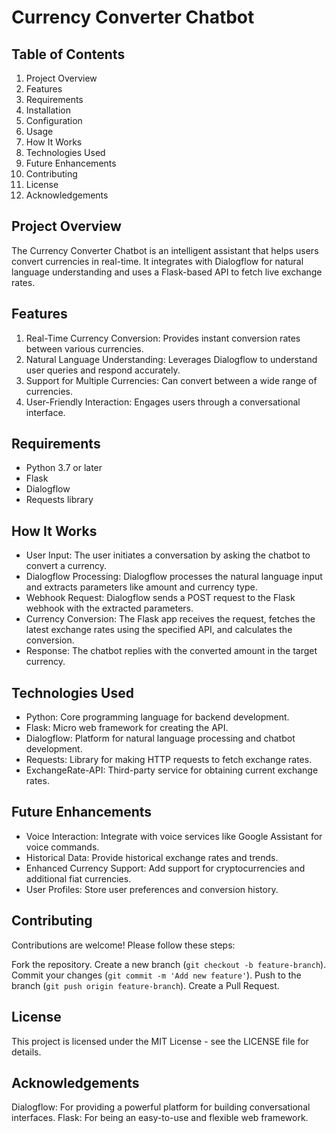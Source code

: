 # Currency Converter Chatbot
## Table of Contents
1. Project Overview
2. Features
3. Requirements
4. Installation
5. Configuration
6. Usage
7. How It Works
8. Technologies Used
9. Future Enhancements
10. Contributing
11. License
12. Acknowledgements

## Project Overview
The Currency Converter Chatbot is an intelligent assistant that helps users convert currencies in real-time. It integrates with Dialogflow for natural language understanding and uses a Flask-based API to fetch live exchange rates.

## Features
1. Real-Time Currency Conversion: Provides instant conversion rates between various currencies.
2. Natural Language Understanding: Leverages Dialogflow to understand user queries and respond accurately.
3. Support for Multiple Currencies: Can convert between a wide range of currencies.
4. User-Friendly Interaction: Engages users through a conversational interface.

## Requirements
- Python 3.7 or later
- Flask
- Dialogflow
- Requests library

## How It Works
- User Input: The user initiates a conversation by asking the chatbot to convert a currency.
- Dialogflow Processing: Dialogflow processes the natural language input and extracts parameters like amount and currency type.
- Webhook Request: Dialogflow sends a POST request to the Flask webhook with the extracted parameters.
- Currency Conversion: The Flask app receives the request, fetches the latest exchange rates using the specified API, and calculates the conversion.
- Response: The chatbot replies with the converted amount in the target currency.

## Technologies Used
- Python: Core programming language for backend development.
- Flask: Micro web framework for creating the API.
- Dialogflow: Platform for natural language processing and chatbot development.
- Requests: Library for making HTTP requests to fetch exchange rates.
- ExchangeRate-API: Third-party service for obtaining current exchange rates.

## Future Enhancements
- Voice Interaction: Integrate with voice services like Google Assistant for voice commands.
- Historical Data: Provide historical exchange rates and trends.
- Enhanced Currency Support: Add support for cryptocurrencies and additional fiat currencies.
- User Profiles: Store user preferences and conversion history.

## Contributing
Contributions are welcome! Please follow these steps:

Fork the repository.
Create a new branch (`git checkout -b feature-branch`).
Commit your changes (`git commit -m 'Add new feature'`).
Push to the branch (`git push origin feature-branch`).
Create a Pull Request.

## License
This project is licensed under the MIT License - see the LICENSE file for details.

## Acknowledgements
Dialogflow: For providing a powerful platform for building conversational interfaces.
Flask: For being an easy-to-use and flexible web framework.

